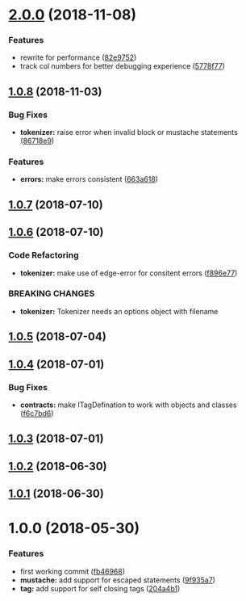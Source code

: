 <a name="2.0.0"></a>
# [2.0.0](https://github.com/edge-js/edge-lexer/compare/1.0.8...2.0.0) (2018-11-08)


### Features

* rewrite for performance ([82e9752](https://github.com/edge-js/edge-lexer/commit/82e9752))
* track col numbers for better debugging experience ([5778f77](https://github.com/edge-js/edge-lexer/commit/5778f77))



<a name="1.0.8"></a>
## [1.0.8](https://github.com/poppinss/edge-lexer/compare/v1.0.7...v1.0.8) (2018-11-03)


### Bug Fixes

* **tokenizer:** raise error when invalid block or mustache statements ([86718e9](https://github.com/poppinss/edge-lexer/commit/86718e9))


### Features

* **errors:** make errors consistent ([663a618](https://github.com/poppinss/edge-lexer/commit/663a618))



<a name="1.0.7"></a>
## [1.0.7](https://github.com/poppinss/edge-lexer/compare/v1.0.6...v1.0.7) (2018-07-10)



<a name="1.0.6"></a>
## [1.0.6](https://github.com/poppinss/edge-lexer/compare/v1.0.4...v1.0.6) (2018-07-10)


### Code Refactoring

* **tokenizer:** make use of edge-error for consitent errors ([f896e77](https://github.com/poppinss/edge-lexer/commit/f896e77))


### BREAKING CHANGES

* **tokenizer:** Tokenizer needs an options object with filename



<a name="1.0.5"></a>
## [1.0.5](https://github.com/poppinss/edge-lexer/compare/v1.0.4...v1.0.5) (2018-07-04)



<a name="1.0.4"></a>
## [1.0.4](https://github.com/poppinss/edge-lexer/compare/v1.0.3...v1.0.4) (2018-07-01)


### Bug Fixes

* **contracts:** make ITagDefination to work with objects and classes ([f6c7bd6](https://github.com/poppinss/edge-lexer/commit/f6c7bd6))



<a name="1.0.3"></a>
## [1.0.3](https://github.com/poppinss/edge-lexer/compare/v1.0.2...v1.0.3) (2018-07-01)



<a name="1.0.2"></a>
## [1.0.2](https://github.com/poppinss/edge-lexer/compare/v1.0.1...v1.0.2) (2018-06-30)



<a name="1.0.1"></a>
## [1.0.1](https://github.com/poppinss/edge-lexer/compare/v1.0.0...v1.0.1) (2018-06-30)



<a name="1.0.0"></a>
# 1.0.0 (2018-05-30)


### Features

* first working commit ([fb46968](https://github.com/poppinss/edge-lexer/commit/fb46968))
* **mustache:** add support for escaped statements ([9f935a7](https://github.com/poppinss/edge-lexer/commit/9f935a7))
* **tag:** add support for self closing tags ([204a4b1](https://github.com/poppinss/edge-lexer/commit/204a4b1))




